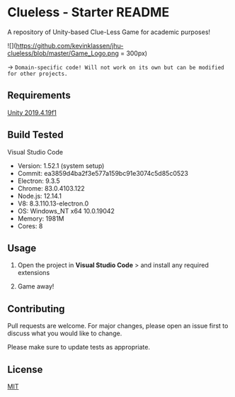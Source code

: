 # Clueless - Starter README

A repository of Unity-based  Clue-Less Game for academic purposes!

![](https://github.com/kevinklassen/jhu-clueless/blob/master/Game_Logo.png = 300px)

→ `Domain-specific code! Will not work on its own but can be modified for other projects.`

## Requirements

[Unity 2019.4.19f1](https://unity3d.com/unity/whats-new/2019.4.19)

## Build Tested

Visual Studio Code
* Version: 1.52.1 (system setup)
* Commit: ea3859d4ba2f3e577a159bc91e3074c5d85c0523
* Electron: 9.3.5
* Chrome: 83.0.4103.122
* Node.js: 12.14.1
* V8: 8.3.110.13-electron.0
* OS: Windows_NT x64 10.0.19042
* Memory: 1981M
* Cores: 8

## Usage

1)	Open the project in **Visual Studio Code** > and install any required extensions

2)  Game away!

## Contributing

Pull requests are welcome. For major changes, please open an issue first to discuss what you would like to change.

Please make sure to update tests as appropriate.


## License
[MIT](https://choosealicense.com/licenses/mit/)
